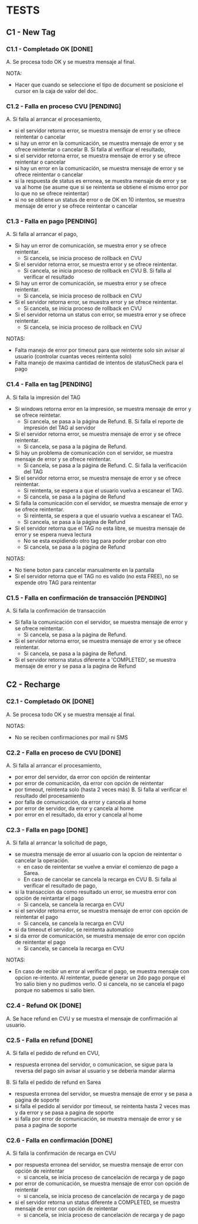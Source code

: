 # TESTS

## C1 - New Tag
  
### C1.1 - Completado OK [DONE]
A. Se procesa todo OK y se muestra mensaje al final.
  
NOTA:
 - Hacer que cuando se seleccione el tipo de document se posicione el cursor en la caja de valor del doc.

### C1.2 - Falla en proceso CVU [PENDING]
A. Si falla al arrancar el procesamiento,
 - si el servidor retorna error, se muestra mensaje de error y se ofrece reintentar o cancelar
 - si hay un error en la comunicación, se muestra mensaje de error y se ofrece reintentar o cancelar
B. Si falla al verificar el resultado,
 - si el servidor retorna error, se muestra mensaje de error y se ofrece reintentar o cancelar
 - si hay un error en la comunicación, se muestra mensaje de error y se ofrece reintentar o cancelar
 - si la respuesta de status es erronea, se muestra mensaje de error y se va al home (se asume que si se reintenta se obtiene el mismo error por lo que no se ofrece reintentar)
 - si no se obtiene un status de error o de OK en 10 intentos, se muestra mensaje de error y se ofrece reintentar o cancelar
  
### C1.3 - Falla en pago [PENDING]
A. Si falla al arrancar el pago,
 - Si hay un error de comunicación, se muestra error y se ofrece reintentar. 
   - Si cancela, se inicia proceso de rollback en CVU
 - Si el servidor retorna error, se muestra error y se ofrece reintentar. 
   - Si cancela, se inicia proceso de rollback en CVU
B. Si falla al verificar el resultado
 - Si hay un error de comunicación, se muestra error y se ofrece reintentar. 
   - Si cancela, se inicia proceso de rollback en CVU
 - Si el servidor retorna error, se muestra error y se ofrece reintentar. 
   - Si cancela, se inicia proceso de rollback en CVU
 - Si el servidor retorna un status con error, se muestra error y se ofrece reintentar. 
   - Si cancela, se inicia proceso de rollback en CVU
  
NOTAS:
 - Falta manejo de error por timeout para que reintente solo sin avisar al usuario (controlar cuantas veces reintenta solo)
 - Falta manejo de maxima cantidad de intentos de statusCheck para el pago
  
### C1.4 - Falla en tag [PENDING]
A. Si falla la impresión del TAG
 - Si windows retorna error en la impresión, se muestra mensaje de error y se ofrece reintetar.
   - Si cancela, se pasa a la página de Refund.
B. Si falla el reporte de impresión del TAG al servidor
 - Si el servidor retorna error, se muestra mensaje de error y se ofrece reintentar.
   - Si cancela, se pasa a la página de Refund.
 - Si hay un problema de comunicación con el servidor, se muestra mensaje de error y se ofrece reintentar.
   - Si cancela, se pasa a la página de Refund.
C. Si falla la verificación del TAG
 - Si el servidor retorna error, se muestra mensaje de error y se ofrece reintentar.
   - Si reintenta, se espera a que el usuario vuelva a escanear el TAG.
   - Si cancela, se pasa a la página de Refund
 - Si falla la comunicación con el servidor, se muestra mensaje de error y se ofrece reintentar.
   - Si reintenta, se espera a que el usuario vuelva a escanear el TAG.
   - Si cancela, se pasa a la página de Refund
 - Si el servidor retorna que el TAG no esta libre, se muestra mensaje de error y se espera nueva lectura
   + No se esta expidiendo otro tag para poder probar con otro
   - Si cancela, se pasa a la página de Refund
  
 NOTAS:
  - No tiene boton para cancelar manualmente en la pantalla
  - Si el servidor retorna que el TAG no es valido (no esta FREE), no se expende otro TAG para reintentar
  
### C1.5 - Falla en confirmación de transacción [PENDING]
A. Si falla la confirmación de transacción
   - Si falla la comunicación con el servidor, se muestra mensaje de error y se ofrece reintentar.
     - Si cancela, se pasa a la página de Refund.
   - Si el servidor retorna error, se muestra mensaje de error y se ofrece reintentar.
     - Si cancela, se pasa a la página de Refund.
   - Si el servidor retorna status diferente a 'COMPLETED', se muestra mensaje de error y se pasa a la pagina de Refund
  
## C2 - Recharge
  
### C2.1 - Completado OK [DONE]
A. Se procesa todo OK y se muestra mensaje al final.

NOTAS: 
 - No se reciben confirmaciones por mail ni SMS
  
### C2.2 - Falla en proceso de CVU [DONE]
A. Si falla al arrancar el procesamiento, 
 - por error del servidor, da error con opción de reintentar
 - por error de comunicación, da error con opción de reintentar
 - por timeout, reintenta solo (hasta 2 veces más)
B. Si falla al verificar el resultado del procesamiento
 - por falla de comunicación, da error y cancela al home
 - por error de servidor, da error y cancela al home
 - por error en el resultado, da error y cancela al home
  
### C2.3 - Falla en pago [DONE]
A. Si falla al arrancar la solicitud de pago, 
 - se muestra mensaje de error al usuario con la opcion de reintentar o cancelar la operación.
   - en caso de reintentar se vuelve a enviar el comienzo de pago a Sarea.
   - En caso de cancelar se cancela la recarga en CVU
B. Si falla al verificar el resultado de pago,
 - si la transaccion da como resultado un error, se muestra error con opción de reintantar el pago
   - Si cancela, se cancela la recarga en CVU
 - si el servidor retorna error, se muestra mensaje de error con opción de reintentar el pago
   - Si cancela, se cancela la recarga en CVU
 - si da timeout el servidor, se reintenta automatico
 - si da error de comunicación, se muestra mensaje de error con opción de reintentar el pago
   - Si cancela, se cancela la recarga en CVU
  
NOTAS:
 - En caso de recibir un error al verificar el pago, se muestra mensaje con opcion re-intento.
   Al reintentar, puede generar un 2do pago porque el 1ro salio bien y no pudimos verlo.
   O si cancela, no se cancela el pago porque no sabemos si salio bien.
  
### C2.4 - Refund OK [DONE]
A. Se hace refund en CVU y se muestra el mensaje de confirmación al usuario.
  
### C2.5 - Falla en refund [DONE]
A. Si falla el pedido de refund en CVU,
 - respuesta erronea del servidor, o comunicacion, se sigue para la reversa del pago sin avisar al usuario y se deberia mandar alarma

B. Si falla el pedido de refund en Sarea
 - respuesta erronea del servidor, se muestra mensaje de error y se pasa a pagina de soporte
 - si falla el pedido al servidor por timeout, se reintenta hasta 2 veces mas y da error y se pasa a pagina de soporte
 - si falla por error de comunicación, se muestra mensaje de error y se pasa a pagina de soporte

### C2.6 - Falla en confirmación [DONE]
A. Si falla la confirmación de recarga en CVU
  - por respuesta erronea del servidor, se muestra mensaje de error con opción de reintentar 
    - si cancela, se inicia proceso de cancelación de recarga y de pago
  - por error de comunicación, se muestra mensaje de error con opción de reintentar 
    - si cancela, se inicia proceso de cancelación de recarga y de pago
  - si el servidor retorna un status diferente a COMPLETED, se muestra mensaje de error con opción de reintentar 
    - si cancela, se inicia proceso de cancelación de recarga y de pago
